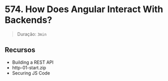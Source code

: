 # 574. How Does Angular Interact With Backends?

> Duração: `3min`

## Recursos
- Building a REST API
- http-01-start.zip
- Securing JS Code
